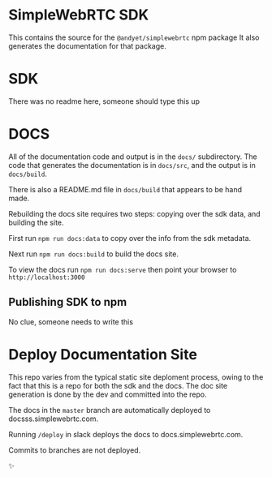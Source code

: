 # SimpleWebRTC SDK

This contains the source for the `@andyet/simplewebrtc` npm package
It also generates the documentation for that package.

# SDK

There was no readme here, someone should type this up

# DOCS

All of the documentation code and output is in the `docs/` subdirectory.
The code that generates the documentation is in `docs/src`, and the
output is in `docs/build`.

There is also a README.md file in `docs/build` that appears to be hand
made.

Rebuilding the docs site requires two steps: copying over the sdk data,
and building the site.

First run `npm run docs:data` to copy over the info from the sdk
metadata.

Next run `npm run docs:build` to build the docs site.

To view the docs run `npm run docs:serve` then point your browser to
`http://localhost:3000`

## Publishing SDK to npm

No clue, someone needs to write this

# Deploy Documentation Site

This repo varies from the typical static site deploment process, owing
to the fact that this is a repo for both the sdk and the docs. The doc
site generation is done by the dev and committed into the repo.

The docs in the `master` branch are automatically deployed to
docsss.simplewebrtc.com.

Running `/deploy` in slack deploys the docs to docs.simplewebrtc.com.

Commits to branches are not deployed.

✨
